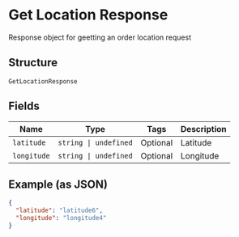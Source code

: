 
# Get Location Response

Response object for geetting an order location request

## Structure

`GetLocationResponse`

## Fields

| Name | Type | Tags | Description |
|  --- | --- | --- | --- |
| `latitude` | `string \| undefined` | Optional | Latitude |
| `longitude` | `string \| undefined` | Optional | Longitude |

## Example (as JSON)

```json
{
  "latitude": "latitude6",
  "longitude": "longitude4"
}
```

